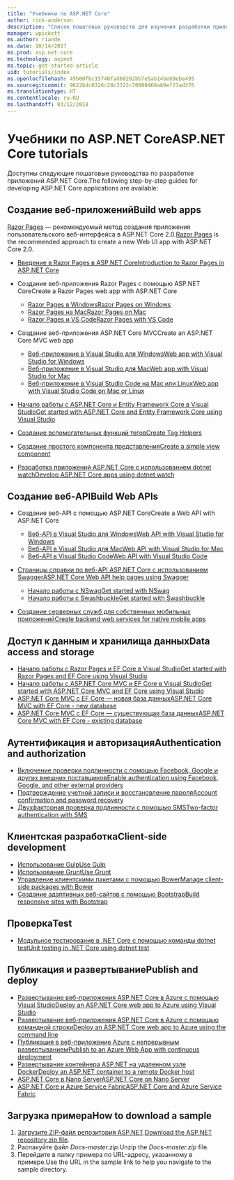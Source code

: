 ```yaml
---
title: "Учебники по ASP.NET Core"
author: rick-anderson
description: "Список пошаговых руководств для изучения разработки приложений ASP.NET Core."
manager: wpickett
ms.author: riande
ms.date: 10/14/2017
ms.prod: asp.net-core
ms.technology: aspnet
ms.topic: get-started-article
uid: tutorials/index
ms.openlocfilehash: 45b00fbc15740fad60202bb7e5ab14beb9ebe495
ms.sourcegitcommit: 9622bdc6326c28c3322c70000468a80ef21ad376
ms.translationtype: HT
ms.contentlocale: ru-RU
ms.lasthandoff: 03/12/2018
---
```

# <a name="aspnet-core-tutorials"></a><span data-ttu-id="0c51a-103">Учебники по ASP.NET Core</span><span class="sxs-lookup"><span data-stu-id="0c51a-103">ASP.NET Core tutorials</span></span>

<span data-ttu-id="0c51a-104">Доступны следующие пошаговые руководства по разработке приложений ASP.NET Core.</span><span class="sxs-lookup"><span data-stu-id="0c51a-104">The following step-by-step guides for developing ASP.NET Core applications are available:</span></span>

## <a name="build-web-apps"></a><span data-ttu-id="0c51a-105">Создание веб-приложений</span><span class="sxs-lookup"><span data-stu-id="0c51a-105">Build web apps</span></span>

<span data-ttu-id="0c51a-106">[Razor Pages](xref:mvc/razor-pages/index) — рекомендуемый метод создания приложения пользовательского веб-интерфейса в ASP.NET Core 2.0.</span><span class="sxs-lookup"><span data-stu-id="0c51a-106">[Razor Pages](xref:mvc/razor-pages/index) is the recommended approach to create a new Web UI app with ASP.NET Core 2.0.</span></span>

* [<span data-ttu-id="0c51a-107">Введение в Razor Pages в ASP.NET Core</span><span class="sxs-lookup"><span data-stu-id="0c51a-107">Introduction to Razor Pages in ASP.NET Core</span></span>](xref:mvc/razor-pages/index)
* <span data-ttu-id="0c51a-108">Создание веб-приложения Razor Pages с помощью ASP.NET Core</span><span class="sxs-lookup"><span data-stu-id="0c51a-108">Create a Razor Pages web app with ASP.NET Core</span></span>

   * [<span data-ttu-id="0c51a-109">Razor Pages в Windows</span><span class="sxs-lookup"><span data-stu-id="0c51a-109">Razor Pages on Windows</span></span>](xref:tutorials/razor-pages/index)
   * [<span data-ttu-id="0c51a-110">Razor Pages на Mac</span><span class="sxs-lookup"><span data-stu-id="0c51a-110">Razor Pages on Mac</span></span>](xref:tutorials/razor-pages-mac/index)
   * [<span data-ttu-id="0c51a-111">Razor Pages и VS Code</span><span class="sxs-lookup"><span data-stu-id="0c51a-111">Razor Pages with VS Code</span></span>](xref:tutorials/razor-pages-vsc/index)  

* <span data-ttu-id="0c51a-112">Создание веб-приложения ASP.NET Core MVC</span><span class="sxs-lookup"><span data-stu-id="0c51a-112">Create an ASP.NET Core MVC web app</span></span>

   * [<span data-ttu-id="0c51a-113">Веб-приложение в Visual Studio для Windows</span><span class="sxs-lookup"><span data-stu-id="0c51a-113">Web app with Visual Studio for Windows</span></span>](first-mvc-app/index.md)
   * [<span data-ttu-id="0c51a-114">Веб-приложение в Visual Studio для Mac</span><span class="sxs-lookup"><span data-stu-id="0c51a-114">Web app with Visual Studio for Mac</span></span>](first-mvc-app-mac/index.md)
   * [<span data-ttu-id="0c51a-115">Веб-приложение в Visual Studio Code на Mac или Linux</span><span class="sxs-lookup"><span data-stu-id="0c51a-115">Web app with Visual Studio Code on Mac or Linux</span></span>](first-mvc-app-xplat/index.md)

* [<span data-ttu-id="0c51a-116">Начало работы с ASP.NET Core и Entity Framework Core в Visual Studio</span><span class="sxs-lookup"><span data-stu-id="0c51a-116">Get started with ASP.NET Core and Entity Framework Core using Visual Studio</span></span>](../data/ef-mvc/index.md)
* [<span data-ttu-id="0c51a-117">Создание вспомогательных функций тегов</span><span class="sxs-lookup"><span data-stu-id="0c51a-117">Create Tag Helpers</span></span>](../mvc/views/tag-helpers/authoring.md)
* [<span data-ttu-id="0c51a-118">Создание простого компонента представления</span><span class="sxs-lookup"><span data-stu-id="0c51a-118">Create a simple view component</span></span>](../mvc/views/view-components.md#walkthrough-creating-a-simple-view-component)
* [<span data-ttu-id="0c51a-119">Разработка приложений ASP.NET Core с использованием dotnet watch</span><span class="sxs-lookup"><span data-stu-id="0c51a-119">Develop ASP.NET Core apps using dotnet watch</span></span>](dotnet-watch.md)

## <a name="build-web-apis"></a><span data-ttu-id="0c51a-120">Создание веб-API</span><span class="sxs-lookup"><span data-stu-id="0c51a-120">Build Web APIs</span></span>
* <span data-ttu-id="0c51a-121">Создание веб-API с помощью ASP.NET Core</span><span class="sxs-lookup"><span data-stu-id="0c51a-121">Create a Web API with ASP.NET Core</span></span>

  * [<span data-ttu-id="0c51a-122">Веб-API в Visual Studio для Windows</span><span class="sxs-lookup"><span data-stu-id="0c51a-122">Web API with Visual Studio for Windows</span></span>](first-web-api.md)
  * [<span data-ttu-id="0c51a-123">Веб-API в Visual Studio для Mac</span><span class="sxs-lookup"><span data-stu-id="0c51a-123">Web API with Visual Studio for Mac</span></span>](xref:tutorials/first-web-api-mac)
  * [<span data-ttu-id="0c51a-124">Веб-API в Visual Studio Code</span><span class="sxs-lookup"><span data-stu-id="0c51a-124">Web API with Visual Studio Code</span></span>](web-api-vsc.md)

* [<span data-ttu-id="0c51a-125">Страницы справки по веб-API ASP.NET Core с использованием Swagger</span><span class="sxs-lookup"><span data-stu-id="0c51a-125">ASP.NET Core Web API help pages using Swagger</span></span>](xref:tutorials/web-api-help-pages-using-swagger)
  * [<span data-ttu-id="0c51a-126">Начало работы с NSwag</span><span class="sxs-lookup"><span data-stu-id="0c51a-126">Get started with NSwag</span></span>](xref:tutorials/get-started-with-nswag)
  * [<span data-ttu-id="0c51a-127">Начало работы с Swashbuckle</span><span class="sxs-lookup"><span data-stu-id="0c51a-127">Get started with Swashbuckle</span></span>](xref:tutorials/get-started-with-swashbuckle)

* [<span data-ttu-id="0c51a-128">Создание серверных служб для собственных мобильных приложений</span><span class="sxs-lookup"><span data-stu-id="0c51a-128">Create backend web services for native mobile apps</span></span>](../mobile/native-mobile-backend.md)

## <a name="data-access-and-storage"></a><span data-ttu-id="0c51a-129">Доступ к данным и хранилища данных</span><span class="sxs-lookup"><span data-stu-id="0c51a-129">Data access and storage</span></span>
* [<span data-ttu-id="0c51a-130">Начало работы с Razor Pages и EF Core в Visual Studio</span><span class="sxs-lookup"><span data-stu-id="0c51a-130">Get started with Razor Pages and EF Core using Visual Studio</span></span>](xref:data/ef-rp/intro)
* [<span data-ttu-id="0c51a-131">Начало работы с ASP.NET Core MVC и EF Core в Visual Studio</span><span class="sxs-lookup"><span data-stu-id="0c51a-131">Get started with ASP.NET Core MVC and EF Core using Visual Studio</span></span>](../data/ef-mvc/index.md)
* [<span data-ttu-id="0c51a-132">ASP.NET Core MVC с EF Core — новая база данных</span><span class="sxs-lookup"><span data-stu-id="0c51a-132">ASP.NET Core MVC with EF Core - new database</span></span>](https://docs.microsoft.com/ef/core/get-started/aspnetcore/new-db)
* [<span data-ttu-id="0c51a-133">ASP.NET Core MVC с EF Core — существующая база данных</span><span class="sxs-lookup"><span data-stu-id="0c51a-133">ASP.NET Core MVC with EF Core - existing database</span></span>](https://docs.microsoft.com/ef/core/get-started/aspnetcore/existing-db)

## <a name="authentication-and-authorization"></a><span data-ttu-id="0c51a-134">Аутентификация и авторизация</span><span class="sxs-lookup"><span data-stu-id="0c51a-134">Authentication and authorization</span></span>
* [<span data-ttu-id="0c51a-135">Включение проверки подлинности с помощью Facebook, Google и других внешних поставщиков</span><span class="sxs-lookup"><span data-stu-id="0c51a-135">Enable authentication using Facebook, Google, and other external providers</span></span>](../security/authentication/social/index.md)
* [<span data-ttu-id="0c51a-136">Подтверждение учетной записи и восстановление пароля</span><span class="sxs-lookup"><span data-stu-id="0c51a-136">Account confirmation and password recovery</span></span>](../security/authentication/accconfirm.md)
* [<span data-ttu-id="0c51a-137">Двухфакторная проверка подлинности с помощью SMS</span><span class="sxs-lookup"><span data-stu-id="0c51a-137">Two-factor authentication with SMS</span></span>](../security/authentication/2fa.md)

## <a name="client-side-development"></a><span data-ttu-id="0c51a-138">Клиентская разработка</span><span class="sxs-lookup"><span data-stu-id="0c51a-138">Client-side development</span></span>
* [<span data-ttu-id="0c51a-139">Использование Gulp</span><span class="sxs-lookup"><span data-stu-id="0c51a-139">Use Gulp</span></span>](../client-side/using-gulp.md)
* [<span data-ttu-id="0c51a-140">Использование Grunt</span><span class="sxs-lookup"><span data-stu-id="0c51a-140">Use Grunt</span></span>](../client-side/using-grunt.md)
* [<span data-ttu-id="0c51a-141">Управление клиентскими пакетами с помощью Bower</span><span class="sxs-lookup"><span data-stu-id="0c51a-141">Manage client-side packages with Bower</span></span>](../client-side/bower.md)
* [<span data-ttu-id="0c51a-142">Создание адаптивных веб-сайтов с помощью Bootstrap</span><span class="sxs-lookup"><span data-stu-id="0c51a-142">Build responsive sites with Bootstrap</span></span>](../client-side/bootstrap.md)

## <a name="test"></a><span data-ttu-id="0c51a-143">Проверка</span><span class="sxs-lookup"><span data-stu-id="0c51a-143">Test</span></span>
* [<span data-ttu-id="0c51a-144">Модульное тестирование в .NET Core с помощью команды dotnet test</span><span class="sxs-lookup"><span data-stu-id="0c51a-144">Unit testing in .NET Core using dotnet test</span></span>](https://docs.microsoft.com/dotnet/articles/core/testing/unit-testing-with-dotnet-test)

## <a name="publish-and-deploy"></a><span data-ttu-id="0c51a-145">Публикация и развертывание</span><span class="sxs-lookup"><span data-stu-id="0c51a-145">Publish and deploy</span></span>
* [<span data-ttu-id="0c51a-146">Развертывание веб-приложения ASP.NET Core в Azure с помощью Visual Studio</span><span class="sxs-lookup"><span data-stu-id="0c51a-146">Deploy an ASP.NET Core web app to Azure using Visual Studio</span></span>](publish-to-azure-webapp-using-vs.md)
* [<span data-ttu-id="0c51a-147">Развертывание веб-приложения ASP.NET Core в Azure с помощью командной строки</span><span class="sxs-lookup"><span data-stu-id="0c51a-147">Deploy an ASP.NET Core web app to Azure using the command line</span></span>](publish-to-azure-webapp-using-cli.md)
* [<span data-ttu-id="0c51a-148">Публикация в веб-приложение Azure с непрерывным развертыванием</span><span class="sxs-lookup"><span data-stu-id="0c51a-148">Publish to an Azure Web App with continuous deployment</span></span>](xref:host-and-deploy/azure-apps/azure-continuous-deployment)
* [<span data-ttu-id="0c51a-149">Развертывание контейнера ASP.NET на удаленном узле Docker</span><span class="sxs-lookup"><span data-stu-id="0c51a-149">Deploy an ASP.NET container to a remote Docker host</span></span>](https://docs.microsoft.com/azure/vs-azure-tools-docker-hosting-web-apps-in-docker)
* [<span data-ttu-id="0c51a-150">ASP.NET Core в Nano Server</span><span class="sxs-lookup"><span data-stu-id="0c51a-150">ASP.NET Core on Nano Server</span></span>](nano-server.md)
* [<span data-ttu-id="0c51a-151">ASP.NET Core и Azure Service Fabric</span><span class="sxs-lookup"><span data-stu-id="0c51a-151">ASP.NET Core and Azure Service Fabric</span></span>](https://docs.microsoft.com/azure/service-fabric/service-fabric-add-a-web-frontend)

<a name="download"></a> 
## <a name="how-to-download-a-sample"></a><span data-ttu-id="0c51a-152">Загрузка примера</span><span class="sxs-lookup"><span data-stu-id="0c51a-152">How to download a sample</span></span>
1. <span data-ttu-id="0c51a-153">[Загрузите ZIP-файл репозитория ASP.NET](https://codeload.github.com/aspnet/Docs/zip/master).</span><span class="sxs-lookup"><span data-stu-id="0c51a-153">[Download the ASP.NET repository zip file](https://codeload.github.com/aspnet/Docs/zip/master).</span></span>
1. <span data-ttu-id="0c51a-154">Распакуйте файл *Docs-master.zip*.</span><span class="sxs-lookup"><span data-stu-id="0c51a-154">Unzip the *Docs-master.zip* file.</span></span>
1. <span data-ttu-id="0c51a-155">Перейдите в папку примера по URL-адресу, указанному в примере.</span><span class="sxs-lookup"><span data-stu-id="0c51a-155">Use the URL in the sample link to help you navigate to the sample directory.</span></span> 
